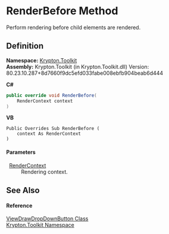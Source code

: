 # RenderBefore Method


Perform rendering before child elements are rendered.



## Definition
**Namespace:** <a href="79d2eac2-21f4-54ff-7552-b20c33c30600.md">Krypton.Toolkit</a>  
**Assembly:** Krypton.Toolkit (in Krypton.Toolkit.dll) Version: 80.23.10.287+8d7660f9dc5efd033fabe008ebfb904beab6d444

**C#**
``` C#
public override void RenderBefore(
	RenderContext context
)
```
**VB**
``` VB
Public Overrides Sub RenderBefore ( 
	context As RenderContext
)
```



#### Parameters
<dl><dt>  <a href="ef60a5af-08ff-7a94-87f5-362a7e392cd4.md">RenderContext</a></dt><dd>Rendering context.</dd></dl>

## See Also


#### Reference
<a href="03765db7-cda1-4b0a-836a-eb92726122d9.md">ViewDrawDropDownButton Class</a>  
<a href="79d2eac2-21f4-54ff-7552-b20c33c30600.md">Krypton.Toolkit Namespace</a>  
